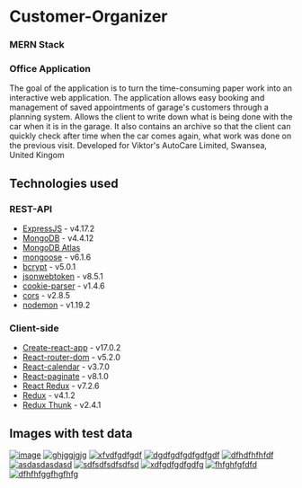 # Customer-Organizer

### MERN Stack

### Office Application
The goal of the application is to turn the time-consuming paper
work into an interactive web application. The application allows easy
booking and management of saved appointments of garage's
customers through a planning system. Allows the client to write
down what is being done with the car when it is in the garage. It also
contains an archive so that the client can quickly check after time
when the car comes again, what work was done on the previous visit. 
Developed for Viktor's AutoCare Limited, Swansea, United Kingom

## Technologies used
### REST-API
- [ExpressJS](https://expressjs.com/) - v4.17.2
- [MongoDB](https://www.mongodb.com/) - v4.4.12
- [MongoDB Atlas](https://www.mongodb.com/cloud/atlas)
- [mongoose](https://mongoosejs.com/) - v6.1.6
- [bcrypt](https://github.com/kelektiv/node.bcrypt.js#readme) - v5.0.1
- [jsonwebtoken](https://jwt.io/) - v8.5.1
- [cookie-parser](https://github.com/expressjs/cookie-parser#readme) - v1.4.6
- [cors](https://github.com/expressjs/cors#readme) - v2.8.5
- [nodemon](https://nodemon.io/) - v1.19.2

### Client-side
- [Create-react-app](https://reactjs.org/docs/create-a-new-react-app.html) - v17.0.2
- [React-router-dom](https://github.com/ReactTraining/react-router#readme) - v5.2.0
- [React-calendar](https://github.com/wojtekmaj/react-calendar/blob/main/README.md) - v3.7.0
- [React-paginate](https://github.com/AdeleD/react-paginate/blob/master/README.md) - v8.1.0
- [React Redux](https://github.com/reduxjs/react-redux#readme) - v7.2.6
- [Redux](https://github.com/reduxjs/redux#readme) - v4.1.2
- [Redux Thunk](https://github.com/reduxjs/redux-thunk#readme) - v2.4.1

## Images with test data

<a href="https://ibb.co/6R282YD"><img src="https://i.ibb.co/6R282YD/image.png" alt="image" border="0" /></a> <a href="https://ibb.co/Xj9H56s"><img src="https://i.ibb.co/Xj9H56s/ghjggjgjg.png" alt="ghjggjgjg" border="0" /></a> <a href="https://ibb.co/8DrzcmN"><img src="https://i.ibb.co/8DrzcmN/xfvdfgdfgdf.png" alt="xfvdfgdfgdf" border="0" /></a> <a href="https://ibb.co/ngPnN5Y"><img src="https://i.ibb.co/ngPnN5Y/dgdfgdfgdfgdfgdf.png" alt="dgdfgdfgdfgdfgdf" border="0" /></a> <a href="https://ibb.co/DK36M5B"><img src="https://i.ibb.co/DK36M5B/dfhdfhfhfdf.png" alt="dfhdfhfhfdf" border="0" /></a> <a href="https://ibb.co/g4C35kV"><img src="https://i.ibb.co/g4C35kV/asdasdasdasd.png" alt="asdasdasdasd" border="0" /></a> <a href="https://ibb.co/bj4ZtsB"><img src="https://i.ibb.co/bj4ZtsB/sdfsdfsdfsdfsd.png" alt="sdfsdfsdfsdfsd" border="0" /></a> <a href="https://ibb.co/wJZBtHH"><img src="https://i.ibb.co/wJZBtHH/xdfgdfgdfgdfg.png" alt="xdfgdfgdfgdfg" border="0" /></a> <a href="https://ibb.co/6Z2Xzkf"><img src="https://i.ibb.co/6Z2Xzkf/fhfghfgfdfd.png" alt="fhfghfgfdfd" border="0" /></a> <a href="https://ibb.co/FH9v6KM"><img src="https://i.ibb.co/FH9v6KM/dfhfhfggfhgfhfg.png" alt="dfhfhfggfhgfhfg" border="0" /></a>
